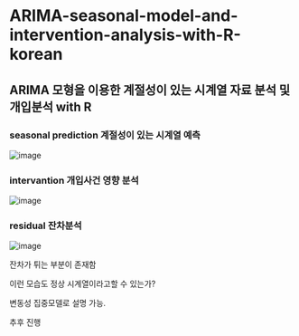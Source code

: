 # ARIMA-seasonal-model-and-intervention-analysis-with-R-korean
## ARIMA 모형을 이용한 계절성이 있는 시계열 자료 분석 및 개입분석 with R

### seasonal prediction 계절성이 있는 시계열 예측
![image](https://user-images.githubusercontent.com/87890694/223346660-02cc699c-a681-42e1-8e05-988b32e422bc.png)

### intervantion 개입사건 영향 분석
![image](https://user-images.githubusercontent.com/87890694/223349338-4e1ce17c-cffa-4cb2-a1b5-b324d8c23ebc.png)

### residual 잔차분석
![image](https://user-images.githubusercontent.com/87890694/223351155-70d8ed94-483d-4149-9ff0-18506dec8d97.png)

잔차가 튀는 부분이 존재함

이런 모습도 정상 시계열이라고할 수 있는가?

변동성 집중모델로 설명 가능.

추후 진행
